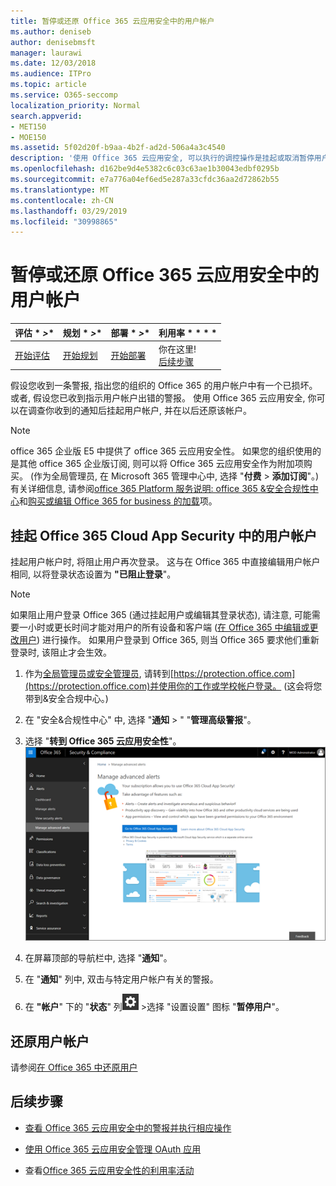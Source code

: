 ```yaml
---
title: 暂停或还原 Office 365 云应用安全中的用户帐户
ms.author: deniseb
author: denisebmsft
manager: laurawi
ms.date: 12/03/2018
ms.audience: ITPro
ms.topic: article
ms.service: O365-seccomp
localization_priority: Normal
search.appverid:
- MET150
- MOE150
ms.assetid: 5f02d20f-b9aa-4b2f-ad2d-506a4a3c4540
description: '使用 Office 365 云应用安全, 可以执行的调控操作是挂起或取消暂停用户帐户。 '
ms.openlocfilehash: d162be9d4e5382c6c03c63ae1b30043edbf0295b
ms.sourcegitcommit: e7a776a04ef6ed5e287a33cfdc36aa2d72862b55
ms.translationtype: MT
ms.contentlocale: zh-CN
ms.lasthandoff: 03/29/2019
ms.locfileid: "30998865"
---
```

# <a name="suspend-or-restore-a-user-account-in-office-365-cloud-app-security"></a>暂停或还原 Office 365 云应用安全中的用户帐户

|评估 * *\>**|规划 * *\>**|部署 * *\>**|利用率 * * * *|
|:-----|:-----|:-----|:-----|
|[开始评估](office-365-cas-overview.md) <br/> |[开始规划](get-ready-for-office-365-cas.md) <br/> |[开始部署](turn-on-office-365-cas.md) <br/> |你在这里!  <br/> [后续步骤](#next-steps)<br/> |
   
假设您收到一条警报, 指出您的组织的 Office 365 的用户帐户中有一个已损坏。 或者, 假设您已收到指示用户帐户出错的警报。 使用 Office 365 云应用安全, 你可以在调查你收到的通知后挂起用户帐户, 并在以后还原该帐户。
  
> [!NOTE]
> office 365 企业版 E5 中提供了 office 365 云应用安全性。 如果您的组织使用的是其他 office 365 企业版订阅, 则可以将 Office 365 云应用安全作为附加项购买。 (作为全局管理员, 在 Microsoft 365 管理中心中, 选择 "**付费** \> **添加订阅**"。)有关详细信息, 请参阅[office 365 Platform 服务说明: office 365 &amp;安全合规性中心](https://technet.microsoft.com/en-us/library/dn933793.aspx)和[购买或编辑 Office 365 for business 的加载](https://support.office.com/article/4e7b57d6-b93b-457d-aecd-0ea58bff07a6)项。 
  
## <a name="to-suspend-a-user-account-in-office-365-cloud-app-security"></a>挂起 Office 365 Cloud App Security 中的用户帐户

挂起用户帐户时, 将阻止用户再次登录。 这与在 Office 365 中直接编辑用户帐户相同, 以将登录状态设置为 **"已阻止登录**"。
  
> [!NOTE]
> 如果阻止用户登录 Office 365 (通过挂起用户或编辑其登录状态), 请注意, 可能需要一小时或更长时间才能对用户的所有设备和客户端 ([在 Office 365 中编辑或更改用户](https://support.office.com/article/42BB3F17-8F9D-4182-B434-5F1C8024E614#SingleUserPreview)) 进行操作。 如果用户登录到 Office 365, 则当 Office 365 要求他们重新登录时, 该阻止才会生效。 
  
1. 作为[全局管理员或安全管理员](permissions-in-the-security-and-compliance-center.md), 请转到[https://protection.office.com](https://protection.office.com)并使用你的工作或学校帐户登录。 (这会将您带到&amp;安全合规中心。) 
    
2. 在 "安全&amp;合规性中心" 中, 选择 "**通知** \> " "**管理高级警报**"。
    
3. 选择 "**转到 Office 365 云应用安全性**"。<br>![在 "安全&amp;合规性中心" 中, 选择 "管理高级警报" 以转到 Office 365 云应用安全](media/958632d4-03e3-4ade-8e22-d5509db6fca7.png)<br>
  
4. 在屏幕顶部的导航栏中, 选择 "**通知**"。
    
5. 在 "**通知**" 列中, 双击与特定用户帐户有关的警报。 
    
6. 在 **"帐户**" 下的 "**状态**" 列![中,](media/e01b75cc-b28f-4b83-8f86-b1b13dc27ab2.png) \>选择 "设置设置" 图标 "**暂停用户**"。
    
## <a name="to-restore-a-user-account"></a>还原用户帐户

请参阅[在 Office 365 中还原用户](https://support.office.com/article/2c261e42-5dd1-48b0-845f-2a016d29cfc1)
  
## <a name="next-steps"></a>后续步骤

- [查看 Office 365 云应用安全中的警报并执行相应操作](review-office-365-cas-alerts.md)
    
- [使用 Office 365 云应用安全管理 OAuth 应用](manage-app-permissions-in-ocas.md)
    
- 查看[Office 365 云应用安全性的利用率活动](utilization-activities-for-ocas.md)
    

